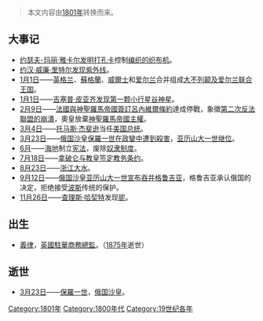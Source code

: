 > 本文内容由[1801年](https://zh.wikipedia.org/wiki/1801年)转换而来。


## 大事记

  - [约瑟夫-玛丽·雅卡尔发明](https://zh.wikipedia.org/wiki/约瑟夫-玛丽·雅卡尔 "wikilink")[打孔卡](../Page/打孔卡.md "wikilink")控制[编织的](https://zh.wikipedia.org/wiki/编织 "wikilink")[织布机](../Page/织布机.md "wikilink")。
  - [约汉·威廉·里特尔发现](https://zh.wikipedia.org/wiki/约汉·威廉·里特尔 "wikilink")[紫外线](../Page/紫外线.md "wikilink")。
  - [1月1日](../Page/1月1日.md "wikilink")——[英格兰](../Page/英格兰.md "wikilink")、[蘇格蘭](../Page/蘇格蘭.md "wikilink")、[威爾士](../Page/威爾士.md "wikilink")和[爱尔兰](../Page/爱尔兰.md "wikilink")合并组成[大不列颠及爱尔兰联合王国](../Page/大不列颠及爱尔兰联合王国.md "wikilink")。
  - [1月1日](../Page/1月1日.md "wikilink")——[吉塞普·皮亚齐发现第一颗](../Page/朱塞普·皮亞齊.md "wikilink")[小行星](https://zh.wikipedia.org/wiki/小行星 "wikilink")[谷神星](../Page/穀神星.md "wikilink")。
  - [2月9日](../Page/2月9日.md "wikilink")——[法國與](https://zh.wikipedia.org/wiki/法國 "wikilink")[神聖羅馬帝國簽訂](https://zh.wikipedia.org/wiki/神聖羅馬帝國 "wikilink")[呂內維爾條約](../Page/呂內維爾條約.md "wikilink")達成停戰，象徵[第二次反法聯盟的崩潰](https://zh.wikipedia.org/wiki/第二次反法聯盟 "wikilink")，奧皇放棄[神聖羅馬帝國主權](https://zh.wikipedia.org/wiki/神聖羅馬帝國 "wikilink")。
  - [3月4日](../Page/3月4日.md "wikilink")——[托马斯·杰斐逊](../Page/托马斯·杰斐逊.md "wikilink")当任[美国总统](../Page/美国总统.md "wikilink")。
  - [3月23日](../Page/3月23日.md "wikilink")——[俄国](../Page/俄罗斯.md "wikilink")[沙皇](../Page/沙皇.md "wikilink")[保羅一世在政變中遭到殺害](https://zh.wikipedia.org/wiki/保羅一世_\(俄羅斯\) "wikilink")，[亚历山大一世继位](../Page/亚历山大一世_\(俄国\).md "wikilink")。
  - [6月](https://zh.wikipedia.org/wiki/6月 "wikilink")——[海地](../Page/海地.md "wikilink")制立[宪法](../Page/宪法.md "wikilink")，废除[奴隶制度](../Page/奴隶制度.md "wikilink")。
  - [7月18日](https://zh.wikipedia.org/wiki/7月18日 "wikilink")——[拿破仑与](https://zh.wikipedia.org/wiki/拿破仑·波拿巴 "wikilink")[教皇签定](../Page/教宗.md "wikilink")[教务条约](https://zh.wikipedia.org/wiki/1801年教務專約 "wikilink")。
  - [8月23日](../Page/8月23日.md "wikilink")——[浙江大水](../Page/浙江省.md "wikilink")。
  - [9月12日](../Page/9月12日.md "wikilink")——[俄国](https://zh.wikipedia.org/wiki/俄国 "wikilink")[沙皇](../Page/沙皇.md "wikilink")[亚历山大一世宣布吞并](../Page/亚历山大一世_\(俄国\).md "wikilink")[格鲁吉亚](../Page/格鲁吉亚.md "wikilink")，格鲁吉亚承认俄国的决定，拒绝接受[波斯](../Page/波斯.md "wikilink")传统的保护。
  - [11月26日](../Page/11月26日.md "wikilink")——[查理斯·哈契特](../Page/查理斯·哈契特.md "wikilink")发现[铌](../Page/铌.md "wikilink")。

## 出生

  - [義律](../Page/查理·义律.md "wikilink")，[英國](https://zh.wikipedia.org/wiki/英国 "wikilink")[駐華商務總監](../Page/英國駐華商務總監.md "wikilink")。（[1875年](../Page/1875年.md "wikilink")逝世）

## 逝世

  - [3月23日](../Page/3月23日.md "wikilink")——[保羅一世](https://zh.wikipedia.org/wiki/保羅一世_\(俄羅斯\) "wikilink")，[俄国](../Page/俄罗斯.md "wikilink")[沙皇](../Page/沙皇.md "wikilink")。

[Category:1801年](https://zh.wikipedia.org/wiki/Category:1801年 "wikilink") [Category:1800年代](https://zh.wikipedia.org/wiki/Category:1800年代 "wikilink") [Category:19世纪各年](https://zh.wikipedia.org/wiki/Category:19世纪各年 "wikilink")